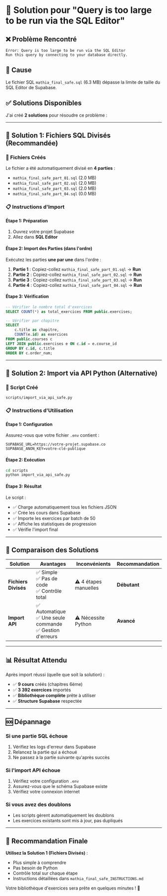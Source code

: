 # 🔧 Solution pour "Query is too large to be run via the SQL Editor"

## ❌ Problème Rencontré
```
Error: Query is too large to be run via the SQL Editor
Run this query by connecting to your database directly.
```

## 🎯 Cause
Le fichier SQL `mathia_final_safe.sql` (6.3 MB) dépasse la limite de taille du SQL Editor de Supabase.

## ✅ Solutions Disponibles

J'ai créé **2 solutions** pour résoudre ce problème :

---

## 🎯 **Solution 1: Fichiers SQL Divisés** (Recommandée)

### 📁 Fichiers Créés
Le fichier a été automatiquement divisé en **4 parties** :
- `mathia_final_safe_part_01.sql` (2.0 MB)
- `mathia_final_safe_part_02.sql` (2.0 MB) 
- `mathia_final_safe_part_03.sql` (2.0 MB)
- `mathia_final_safe_part_04.sql` (0.0 MB)

### 📋 Instructions d'Import

#### Étape 1: Préparation
1. Ouvrez votre projet Supabase
2. Allez dans **SQL Editor**

#### Étape 2: Import des Parties (dans l'ordre)
Exécutez les parties **une par une** dans l'ordre :

1. **Partie 1** : Copiez-collez `mathia_final_safe_part_01.sql` → **Run**
2. **Partie 2** : Copiez-collez `mathia_final_safe_part_02.sql` → **Run**
3. **Partie 3** : Copiez-collez `mathia_final_safe_part_03.sql` → **Run**
4. **Partie 4** : Copiez-collez `mathia_final_safe_part_04.sql` → **Run**

#### Étape 3: Vérification
```sql
-- Vérifier le nombre total d'exercices
SELECT COUNT(*) as total_exercices FROM public.exercises;

-- Vérifier par chapitre
SELECT 
    c.title as chapitre,
    COUNT(e.id) as exercices
FROM public.courses c
LEFT JOIN public.exercises e ON c.id = e.course_id
GROUP BY c.id, c.title
ORDER BY c.order_num;
```

---

## 🚀 **Solution 2: Import via API Python** (Alternative)

### 📁 Script Créé
`scripts/import_via_api_safe.py`

### 📋 Instructions d'Utilisation

#### Étape 1: Configuration
Assurez-vous que votre fichier `.env` contient :
```env
SUPABASE_URL=https://votre-projet.supabase.co
SUPABASE_ANON_KEY=votre-clé-publique
```

#### Étape 2: Exécution
```bash
cd scripts
python import_via_api_safe.py
```

#### Étape 3: Résultat
Le script :
- ✅ Charge automatiquement tous les fichiers JSON
- ✅ Crée les cours dans Supabase
- ✅ Importe les exercices par batch de 50
- ✅ Affiche les statistiques de progression
- ✅ Vérifie l'import final

---

## 🎯 **Comparaison des Solutions**

| Solution | Avantages | Inconvénients | Recommandation |
|----------|-----------|---------------|----------------|
| **Fichiers Divisés** | ✅ Simple<br>✅ Pas de code<br>✅ Contrôle total | ⚠️ 4 étapes manuelles | **Débutant** |
| **Import API** | ✅ Automatique<br>✅ Une seule commande<br>✅ Gestion d'erreurs | ⚠️ Nécessite Python | **Avancé** |

---

## 📊 **Résultat Attendu**

Après import réussi (quelle que soit la solution) :
- ✅ **9 cours** créés (chapitres 6ème)
- ✅ **3 392 exercices** importés
- ✅ **Bibliothèque complète** prête à utiliser
- ✅ **Structure Supabase** respectée

---

## 🆘 **Dépannage**

### Si une partie SQL échoue
1. Vérifiez les logs d'erreur dans Supabase
2. Relancez la partie qui a échoué
3. Ne passez à la partie suivante qu'après succès

### Si l'import API échoue
1. Vérifiez votre configuration `.env`
2. Assurez-vous que le schéma Supabase existe
3. Vérifiez votre connexion internet

### Si vous avez des doublons
- Les scripts gèrent automatiquement les doublons
- Les exercices existants sont mis à jour, pas dupliqués

---

## 🎉 **Recommandation Finale**

**Utilisez la Solution 1 (Fichiers Divisés)** :
- Plus simple à comprendre
- Pas besoin de Python
- Contrôle total sur chaque étape
- Instructions détaillées dans `mathia_final_safe_INSTRUCTIONS.md`

Votre bibliothèque d'exercices sera prête en quelques minutes ! 🚀


